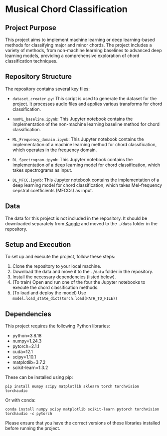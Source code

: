 # Musical Chord Classification

## Project Purpose
This project aims to implement machine learning or deep learning-based methods for classifying major and minor chords. The project includes a variety of methods, from non-machine learning baselines to advanced deep learning models, providing a comprehensive exploration of chord classification techniques.

## Repository Structure
The repository contains several key files:

- `dataset_creater.py`: This script is used to generate the dataset for the project. It processes audio files and applies various transforms for chord classification.

- `nonML_baseline.ipynb`: This Jupyter notebook contains the implementation of the non-machine learning baseline method for chord classification.

- `ML_Frequency_domain.ipynb`: This Jupyter notebook contains the implementation of a machine learning method for chord classification, which operates in the frequency domain.

- `DL_Spectrogram.ipynb`: This Jupyter notebook contains the implementation of a deep learning model for chord classification, which takes spectrograms as input.

- `DL_MFCC.ipynb`: This Jupyter notebook contains the implementation of a deep learning model for chord classification, which takes Mel-frequency cepstral coefficients (MFCCs) as input.

## Data
The data for this project is not included in the repository. It should be downloaded separately from [Kaggle](https://www.kaggle.com/datasets/deepcontractor/musical-instrument-chord-classification/data) and moved to the `./data` folder in the repository.

## Setup and Execution
To set up and execute the project, follow these steps:

1. Clone the repository to your local machine.
2. Download the data and move it to the `./data` folder in the repository.
3. Install the necessary dependencies (listed below).
5. (To train) Open and run one of the four the Jupyter notebooks to execute the chord classification methods.
5. (To load and deploy the model) Use `model.load_state_dict(torch.load(PATH_TO_FILE))`

## Dependencies
This project requires the following Python libraries:

- python=3.8.18
- numpy=1.24.3
- pytorch=2.1.1
- cuda=12.1
- scipy=1.10.1
- matplotlib=3.7.2
- scikit-learn=1.3.2

These can be installed using pip:

```
pip install numpy scipy matplotlib sklearn torch torchvision torchaudio
```

Or with conda:

```
conda install numpy scipy matplotlib scikit-learn pytorch torchvision torchaudio -c pytorch
```

Please ensure that you have the correct versions of these libraries installed before running the project.